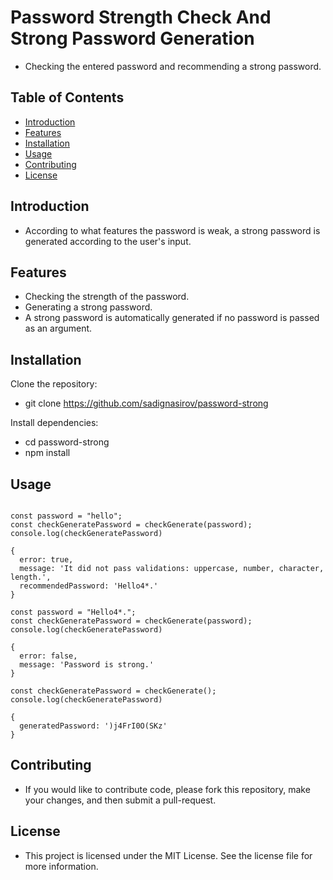 # Password Strength Check And Strong Password Generation

- Checking the entered password and recommending a strong password.

## Table of Contents

- [Introduction](#introduction)
- [Features](#features)
- [Installation](#installation)
- [Usage](#usage)
- [Contributing](#contributing)
- [License](#license)

## Introduction

- According to what features the password is weak, a strong password is generated according to the user's input.

## Features

- Checking the strength of the password.
- Generating a strong password.
- A strong password is automatically generated if no password is passed as an argument.

## Installation

Clone the repository:
- git clone https://github.com/sadignasirov/password-strong

Install dependencies:
- cd password-strong
- npm install

## Usage

```shell

const password = "hello";
const checkGeneratePassword = checkGenerate(password);
console.log(checkGeneratePassword)

{
  error: true,
  message: 'It did not pass validations: uppercase, number, character, length.',
  recommendedPassword: 'Hello4*.'
}

const password = "Hello4*.";
const checkGeneratePassword = checkGenerate(password);
console.log(checkGeneratePassword)

{ 
  error: false, 
  message: 'Password is strong.' 
}

const checkGeneratePassword = checkGenerate();
console.log(checkGeneratePassword)

{ 
  generatedPassword: ')j4FrI0O(SKz' 
}

```

## Contributing

- If you would like to contribute code, please fork this repository, make your changes, and then submit a pull-request.

## License

- This project is licensed under the MIT License. See the license file for more information.



